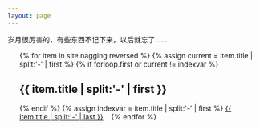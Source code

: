 ```yaml
---
layout: page
---
```


岁月很厉害的，有些东西不记下来，以后就忘了......

<ul class="nagging">
{% for item in site.nagging reversed %}
  {% assign current = item.title | split:'-' | first %}
  {% if forloop.first or current != indexvar %}<h2 id="year" >
    {{ item.title | split:'-' | first }}
  </h2>{% endif %}
  {% assign indexvar = item.title | split:'-' | first %}
  <span><a href={{ item.url }}>{{ item.title | split:'-' | last }}</a>&nbsp;&nbsp;&nbsp;</span>
{% endfor %}
</ul>
